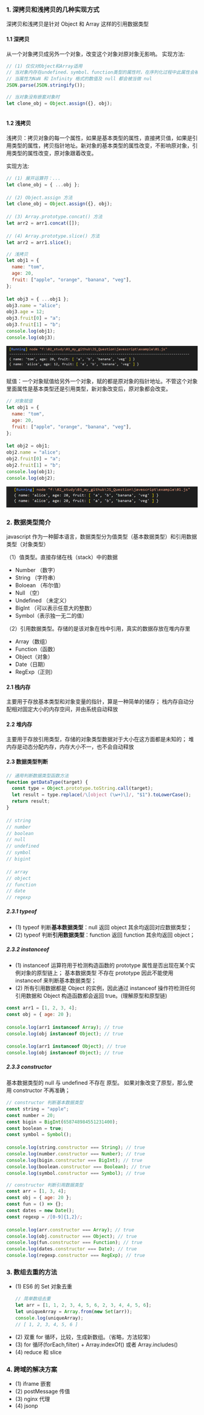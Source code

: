 <!--
 * @Author: qlw longwen@spacesystech.com
 * @Date: 2023-02-10 11:36:40
 * @LastEditTime: 2023-02-15 23:03:57
 * @LastEditors: LittleQ
 * @Description: 描述
 * @FilePath: \NoteBook\javescript\01.md
-->

### 1. 深拷贝和浅拷贝的几种实现方式

深拷贝和浅拷贝是针对 Object 和 Array 这样的引用数据类型

#### 1.1 深拷贝

从一个对象拷贝成另外一个对象，改变这个对象对原对象无影响。
实现方法:

```javascript
// (1) 仅仅对Object和Array适用
// 当对象内存在undefined、symbol、function类型的属性时，在序列化过程中此属性会被忽略去除。
// 当属性为NaN 和 Infinity 格式的数值及 null 都会被当做 nul
JSON.parse(JSON.stringify());
```

```javascript
// 当对象没有嵌套对象时
let clone_obj = Object.assign({}, obj);
```

```javascript

```

#### 1.2 浅拷贝

浅拷贝：拷贝对象的每一个属性，如果是基本类型的属性，直接拷贝值，如果是引用类型的属性，拷贝指针地址。新对象的基本类型的属性改变，不影响原对象，引用类型的属性改变，原对象跟着改变。

实现方法:

```javascript
// (1) 展开运算符：...
let clone_obj = { ...obj };

// (2) Object.assign 方法
let clone_obj = Object.assign({}, obj);

// (3) Array.prototype.concat() 方法
let arr2 = arr1.concat([]);

// (4) Array.prototype.slice() 方法
let arr2 = arr1.slice();
```

```javascript
// 浅拷贝
let obj1 = {
  name: "tom",
  age: 20,
  fruit: ["apple", "orange", "banana", "veg"],
};

let obj3 = { ...obj1 };
obj3.name = "alice";
obj3.age = 12;
obj3.fruit[0] = "a";
obj3.fruit[1] = "b";
console.log(obj1);
console.log(obj3);
```

![图 1](images/01/IMG_20230210-172203475.png)

赋值：一个对象赋值给另外一个对象，赋的都是原对象的指针地址。不管这个对象里面属性是基本类型还是引用类型，新对象改变后，原对象都会改变。

```javascript
// 对象赋值
let obj1 = {
  name: "tom",
  age: 20,
  fruit: ["apple", "orange", "banana", "veg"],
};

let obj2 = obj1;
obj2.name = "alice";
obj2.fruit[0] = "a";
obj2.fruit[1] = "b";
console.log(obj1);
console.log(obj2);
```

![图 2](images/01/IMG_20230210-171042210.png)

### 2. 数据类型简介

javascript 作为一种脚本语言，数据类型分为值类型（基本数据类型）和引用数据类型（对象类型）

（1）值类型。直接存储在栈（stack）中的数据

- Number （数字）
- String （字符串）
- Boloean （布尔值）
- Null （空）
- Undefined （未定义）
- BigInt （可以表示任意大的整数）
- Symbol（表示独一无二的值）

（2）引用数据类型。存储的是该对象在栈中引用，真实的数据存放在堆内存里

- Array（数组）
- Function（函数）
- Object（对象）
- Date（日期）
- RegExp（正则）

#### 2.1 栈内存

主要用于存放基本类型和对象变量的指针，算是一种简单的储存； 栈内存自动分配相对固定大小的内存空间，并由系统自动释放

#### 2.2 堆内存

主要用于存放引用类型，存储的对象类型数据对于大小在这方面都是未知的； 堆内存是动态分配内存，内存大小不一，也不会自动释放

#### 2.3 数据类型判断

```javascript
// 通用判断数据类型函数方法
function getDataType(target) {
  const type = Object.prototype.toString.call(target);
  let result = type.replace(/\[object (\w+)\]/, "$1").toLowerCase();
  return result;
}

// string
// number
// boolean
// null
// undefined
// symbol
// bigint

// array
// object
// function
// date
// regexp
```

##### 2.3.1 typeof

- (1) typeof 判断**基本数据类型**：null 返回 object 其余均返回对应数据类型；
- (2) typeof 判断**引用数据类型**：function 返回 function 其余均返回 object；

##### 2.3.2 instanceof

- (1) instanceof 运算符用于检测构造函数的 prototype 属性是否出现在某个实例对象的原型链上； 基本数据类型 不存在 prototype 因此不能使用 instanceof 来判断基本数据类型；
- (2) 所有引用数据都是 Object 的实例，因此通过 instanceof 操作符检测任何引用数据和 Object 构造函数都会返回 true。(理解原型和原型链)

```javascript
const arr1 = [1, 2, 3, 4];
const obj = { age: 20 };

console.log(arr1 instanceof Array); // true
console.log(obj instanceof Object); // true

console.log(arr1 instanceof Object); // true
console.log(obj instanceof Object); // true
```

##### 2.3.3 constructor

基本数据类型的 null 与 undefined 不存在 原型。
如果对象改变了原型，那么使用 constructor 不再准确；

```javascript
// constructor 判断基本数据类型
const string = "apple";
const number = 20;
const bigin = BigInt(658748984551231400);
const boolean = true;
const symbol = Symbol();

console.log(string.constructor === String); // true
console.log(number.constructor === Number); // true
console.log(bigin.constructor === BigInt); // true
console.log(boolean.constructor === Boolean); // true
console.log(symbol.constructor === Symbol); // true
```

```javascript
// constructor 判断引用数据类型
const arr = [1, 3, 4];
const obj = { age: 20 };
const fun = () => {};
const dates = new Date();
const regexp = /[0-9]{1,2}/;

console.log(arr.constructor === Array); // true
console.log(obj.constructor === Object); // true
console.log(fun.constructor === Function); // true
console.log(dates.constructor === Date); // true
console.log(regexp.constructor === RegExp); // true
```

### 3. 数组去重的方法

- (1) ES6 的 Set 对象去重
  ```js
  // 简单数组去重
  let arr = [1, 1, 2, 3, 4, 5, 6, 2, 3, 4, 4, 5, 6];
  let uniqueArray = Array.from(new Set(arr));
  console.log(uniqueArray);
  // [ 1, 2, 3, 4, 5, 6 ]
  ```
- (2) 双重 for 循环，比较，生成新数组。（省略，方法较笨）
- (3) for 循环(forEach,filter) + Array.indexOf() 或者 Array.includes()
- (4) reduce 和 slice

### 4. 跨域的解决方案

- (1) iframe 嵌套
- (2) postMessage 传值
- (3) nginx 代理
- (4) jsonp
